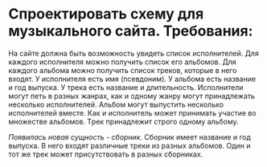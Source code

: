 # Спроектировать схему для музыкального сайта. Требования:

На сайте должна быть возможность увидеть список исполнителей.
Для каждого исполнителя можно получить список его альбомов.
Для каждого альбома можно получить список треков, которые в него входят.
У исполнителя есть имя (псевдоним).
У альбома есть название и год выпуска.
У трека есть название и длительность.
Исполнители могут петь в разных жанрах, 
как и одному жанру могут принадлежать несколько исполнителей.
Aльбом могут выпустить несколько исполнителей вместе. 
Как и исполнитель может принимать участие во множестве альбомов.
Tрек принадлежит строго одному альбому.

*Появилась новая сущность - сборник*. 
Сборник имеет название и год выпуска. 
В него входят различные треки из разных альбомов.
Один и тот же трек может присутствовать в разных сборниках.